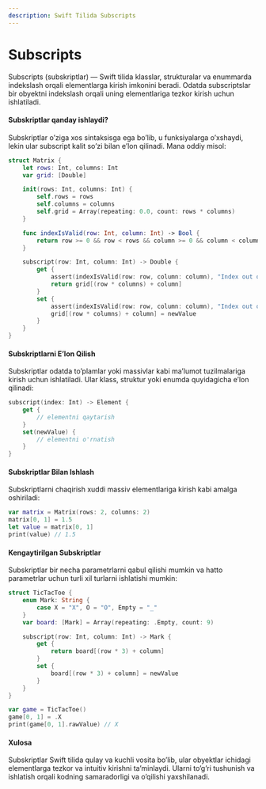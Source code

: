 ```yaml
---
description: Swift Tilida Subscripts
---
```


# Subscripts

Subscripts (subskriptlar) — Swift tilida klasslar, strukturalar va enummarda indekslash orqali elementlarga kirish imkonini beradi. Odatda subscriptslar bir obyektni indekslash orqali uning elementlariga tezkor kirish uchun ishlatiladi.

#### Subskriptlar qanday ishlaydi?

Subskriptlar o’ziga xos sintaksisga ega bo’lib, u funksiyalarga o’xshaydi, lekin ular subscript kalit so’zi bilan e’lon qilinadi. Mana oddiy misol:

```swift
struct Matrix {
    let rows: Int, columns: Int
    var grid: [Double]

    init(rows: Int, columns: Int) {
        self.rows = rows
        self.columns = columns
        self.grid = Array(repeating: 0.0, count: rows * columns)
    }

    func indexIsValid(row: Int, column: Int) -> Bool {
        return row >= 0 && row < rows && column >= 0 && column < columns
    }

    subscript(row: Int, column: Int) -> Double {
        get {
            assert(indexIsValid(row: row, column: column), "Index out of range")
            return grid[(row * columns) + column]
        }
        set {
            assert(indexIsValid(row: row, column: column), "Index out of range")
            grid[(row * columns) + column] = newValue
        }
    }
}
```

#### Subskriptlarni E’lon Qilish

Subskriptlar odatda to’plamlar yoki massivlar kabi ma’lumot tuzilmalariga kirish uchun ishlatiladi. Ular klass, struktur yoki enumda quyidagicha e’lon qilinadi:

```swift
subscript(index: Int) -> Element {
    get {
        // elementni qaytarish
    }
    set(newValue) {
        // elementni o'rnatish
    }
}
```

#### Subskriptlar Bilan Ishlash

Subskriptlarni chaqirish xuddi massiv elementlariga kirish kabi amalga oshiriladi:

```swift
var matrix = Matrix(rows: 2, columns: 2)
matrix[0, 1] = 1.5
let value = matrix[0, 1]
print(value) // 1.5
```

#### Kengaytirilgan Subskriptlar

Subskriptlar bir necha parametrlarni qabul qilishi mumkin va hatto parametrlar uchun turli xil turlarni ishlatishi mumkin:

```swift
struct TicTacToe {
    enum Mark: String {
        case X = "X", O = "O", Empty = "_"
    }
    var board: [Mark] = Array(repeating: .Empty, count: 9)

    subscript(row: Int, column: Int) -> Mark {
        get {
            return board[(row * 3) + column]
        }
        set {
            board[(row * 3) + column] = newValue
        }
    }
}

var game = TicTacToe()
game[0, 1] = .X
print(game[0, 1].rawValue) // X
```

#### Xulosa

Subskriptlar Swift tilida qulay va kuchli vosita bo’lib, ular obyektlar ichidagi elementlarga tezkor va intuitiv kirishni ta’minlaydi. Ularni to’g’ri tushunish va ishlatish orqali kodning samaradorligi va o’qilishi yaxshilanadi.
